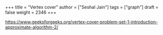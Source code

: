 +++
title = "Vertex cover"
author = ["Seshal Jain"]
tags = ["graph"]
draft = false
weight = 2346
+++

<https://www.geeksforgeeks.org/vertex-cover-problem-set-1-introduction-approximate-algorithm-2/>
